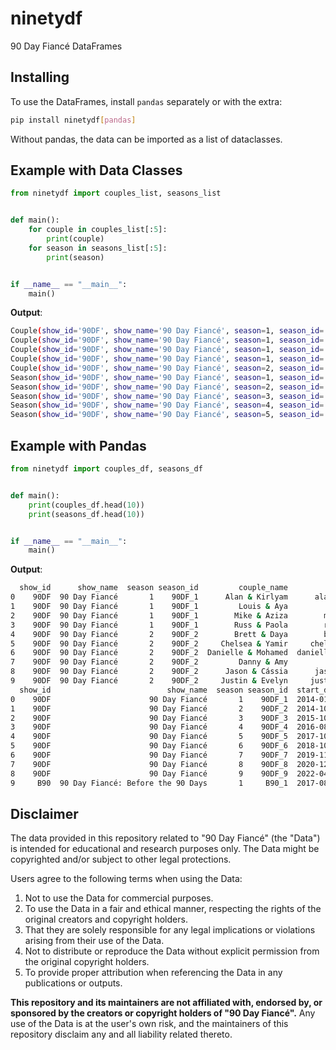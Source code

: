 # ninetydf

90 Day Fiancé DataFrames

## Installing

To use the DataFrames, install `pandas` separately or with the extra:

```bash
pip install ninetydf[pandas]
```

Without pandas, the data can be imported as a list of dataclasses.

## Example with Data Classes

```python
from ninetydf import couples_list, seasons_list


def main():
    for couple in couples_list[:5]:
        print(couple)
    for season in seasons_list[:5]:
        print(season)


if __name__ == "__main__":
    main()

```

**Output**:

```bash
Couple(show_id='90DF', show_name='90 Day Fiancé', season=1, season_id='90DF_1', couple_name='Alan & Kirlyam', couple_id='alan_kirlyam', appearance_id='alan_kirlyam_90DF_1', person_id_x='alan_cox', person_id_y='kirlyam')
Couple(show_id='90DF', show_name='90 Day Fiancé', season=1, season_id='90DF_1', couple_name='Louis & Aya', couple_id='louis_aya', appearance_id='louis_aya_90DF_1', person_id_x='louis\xa0gattone', person_id_y='aya')
Couple(show_id='90DF', show_name='90 Day Fiancé', season=1, season_id='90DF_1', couple_name='Mike & Aziza', couple_id='mike_aziza', appearance_id='mike_aziza_90DF_1', person_id_x='mike_eloshway', person_id_y='aziza_mazhidova')
Couple(show_id='90DF', show_name='90 Day Fiancé', season=1, season_id='90DF_1', couple_name='Russ & Paola', couple_id='russ_paola', appearance_id='russ_paola_90DF_1', person_id_x='russ_mayfield', person_id_y='paola_blaze')
Couple(show_id='90DF', show_name='90 Day Fiancé', season=2, season_id='90DF_2', couple_name='Brett & Daya', couple_id='brett_daya', appearance_id='brett_daya_90DF_2', person_id_x='brett_otto', person_id_y='daya_de_arce')
Season(show_id='90DF', show_name='90 Day Fiancé', season=1, season_id='90DF_1', start_date='2014-01-12', end_date='2014-02-23')
Season(show_id='90DF', show_name='90 Day Fiancé', season=2, season_id='90DF_2', start_date='2014-10-19', end_date='2014-12-28')
Season(show_id='90DF', show_name='90 Day Fiancé', season=3, season_id='90DF_3', start_date='2015-10-11', end_date='2015-12-06')
Season(show_id='90DF', show_name='90 Day Fiancé', season=4, season_id='90DF_4', start_date='2016-08-22', end_date='2016-11-20')
Season(show_id='90DF', show_name='90 Day Fiancé', season=5, season_id='90DF_5', start_date='2017-10-08', end_date='2017-12-18')
```

## Example with Pandas

```python
from ninetydf import couples_df, seasons_df


def main():
    print(couples_df.head(10))
    print(seasons_df.head(10))


if __name__ == "__main__":
    main()

```

**Output**:

```bash
  show_id      show_name  season season_id         couple_name         couple_id            appearance_id       person_id_x      person_id_y
0    90DF  90 Day Fiancé       1    90DF_1      Alan & Kirlyam      alan_kirlyam      alan_kirlyam_90DF_1          alan_cox          kirlyam
1    90DF  90 Day Fiancé       1    90DF_1         Louis & Aya         louis_aya         louis_aya_90DF_1     louis gattone              aya
2    90DF  90 Day Fiancé       1    90DF_1        Mike & Aziza        mike_aziza        mike_aziza_90DF_1     mike_eloshway  aziza_mazhidova
3    90DF  90 Day Fiancé       1    90DF_1        Russ & Paola        russ_paola        russ_paola_90DF_1     russ_mayfield      paola_blaze
4    90DF  90 Day Fiancé       2    90DF_2        Brett & Daya        brett_daya        brett_daya_90DF_2        brett_otto     daya_de_arce
5    90DF  90 Day Fiancé       2    90DF_2     Chelsea & Yamir     chelsea_yamir     chelsea_yamir_90DF_2     chelsea_macek   yamir_castillo
6    90DF  90 Day Fiancé       2    90DF_2  Danielle & Mohamed  danielle_mohamed  danielle_mohamed_90DF_2  danielle_mullins    mohamed_jbali
7    90DF  90 Day Fiancé       2    90DF_2         Danny & Amy         danny_amy         danny_amy_90DF_2   danny_frishmuth              amy
8    90DF  90 Day Fiancé       2    90DF_2      Jason & Cássia      jason_cassia      jason_cassia_90DF_2       jason_hitch   cassia_tavares
9    90DF  90 Day Fiancé       2    90DF_2     Justin & Evelyn     justin_evelyn     justin_evelyn_90DF_2      justin_halas           evelyn
  show_id                          show_name  season season_id  start_date    end_date
0    90DF                      90 Day Fiancé       1    90DF_1  2014-01-12  2014-02-23
1    90DF                      90 Day Fiancé       2    90DF_2  2014-10-19  2014-12-28
2    90DF                      90 Day Fiancé       3    90DF_3  2015-10-11  2015-12-06
3    90DF                      90 Day Fiancé       4    90DF_4  2016-08-22  2016-11-20
4    90DF                      90 Day Fiancé       5    90DF_5  2017-10-08  2017-12-18
5    90DF                      90 Day Fiancé       6    90DF_6  2018-10-21  2019-01-13
6    90DF                      90 Day Fiancé       7    90DF_7  2019-11-03  2020-02-17
7    90DF                      90 Day Fiancé       8    90DF_8  2020-12-06  2021-02-21
8    90DF                      90 Day Fiancé       9    90DF_9  2022-04-17  2022-08-21
9     B90  90 Day Fiancé: Before the 90 Days       1     B90_1  2017-08-06  2017-10-30
```

## Disclaimer

The data provided in this repository related to "90 Day Fiancé" (the "Data")
is intended for educational and research purposes only. The Data might be
copyrighted and/or subject to other legal protections.

Users agree to the following terms when using the Data:

1. Not to use the Data for commercial purposes.
2. To use the Data in a fair and ethical manner, respecting the rights of the original creators and copyright holders.
3. That they are solely responsible for any legal implications or violations arising from their use of the Data.
4. Not to distribute or reproduce the Data without explicit permission from the original copyright holders.
5. To provide proper attribution when referencing the Data in any publications or outputs.

**This repository and its maintainers are not affiliated with, endorsed by,
or sponsored by the creators or copyright holders of "90 Day Fiancé".**
Any use of the Data is at the user's own risk, and the maintainers
of this repository disclaim any and all liability related thereto.
